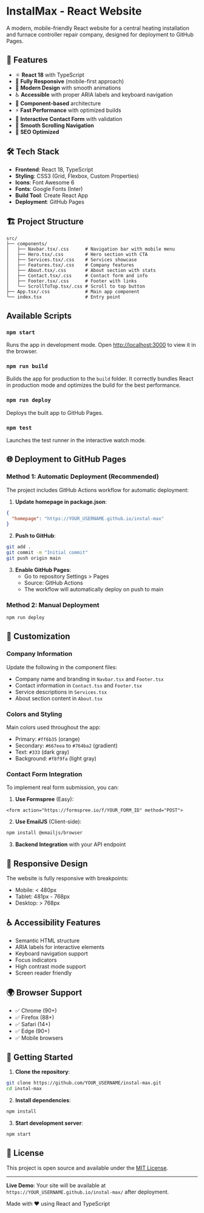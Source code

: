 # InstalMax - React Website

A modern, mobile-friendly React website for a central heating installation and furnace controller repair company, designed for deployment to GitHub Pages.

## 🚀 Features

- ⚛️ **React 18** with TypeScript
- 📱 **Fully Responsive** (mobile-first approach)
- 🎨 **Modern Design** with smooth animations
- ♿ **Accessible** with proper ARIA labels and keyboard navigation
- 🔧 **Component-based** architecture
- ⚡ **Fast Performance** with optimized builds
- 📧 **Interactive Contact Form** with validation
- 🧭 **Smooth Scrolling Navigation**
- 🎯 **SEO Optimized**

## 🛠️ Tech Stack

- **Frontend**: React 18, TypeScript
- **Styling**: CSS3 (Grid, Flexbox, Custom Properties)
- **Icons**: Font Awesome 6
- **Fonts**: Google Fonts (Inter)
- **Build Tool**: Create React App
- **Deployment**: GitHub Pages

## 🏗️ Project Structure

```
src/
├── components/
│   ├── Navbar.tsx/.css      # Navigation bar with mobile menu
│   ├── Hero.tsx/.css        # Hero section with CTA
│   ├── Services.tsx/.css    # Services showcase
│   ├── Features.tsx/.css    # Company features
│   ├── About.tsx/.css       # About section with stats
│   ├── Contact.tsx/.css     # Contact form and info
│   ├── Footer.tsx/.css      # Footer with links
│   └── ScrollToTop.tsx/.css # Scroll to top button
├── App.tsx/.css             # Main app component
└── index.tsx                # Entry point
```

## Available Scripts

### `npm start`

Runs the app in development mode. Open [http://localhost:3000](http://localhost:3000) to view it in the browser.

### `npm run build`

Builds the app for production to the `build` folder. It correctly bundles React in production mode and optimizes the build for the best performance.

### `npm run deploy`

Deploys the built app to GitHub Pages.

### `npm test`

Launches the test runner in the interactive watch mode.

## 🌐 Deployment to GitHub Pages

### Method 1: Automatic Deployment (Recommended)

The project includes GitHub Actions workflow for automatic deployment:

1. **Update homepage in package.json**:

```json
{
  "homepage": "https://YOUR_USERNAME.github.io/instal-max"
}
```

2. **Push to GitHub**:

```bash
git add .
git commit -m "Initial commit"
git push origin main
```

3. **Enable GitHub Pages**:
   - Go to repository Settings > Pages
   - Source: GitHub Actions
   - The workflow will automatically deploy on push to main

### Method 2: Manual Deployment

```bash
npm run deploy
```

## 🎨 Customization

### Company Information

Update the following in the component files:

- Company name and branding in `Navbar.tsx` and `Footer.tsx`
- Contact information in `Contact.tsx` and `Footer.tsx`
- Service descriptions in `Services.tsx`
- About section content in `About.tsx`

### Colors and Styling

Main colors used throughout the app:

- Primary: `#ff6b35` (orange)
- Secondary: `#667eea` to `#764ba2` (gradient)
- Text: `#333` (dark gray)
- Background: `#f8f9fa` (light gray)

### Contact Form Integration

To implement real form submission, you can:

1. **Use Formspree** (Easy):

```tsx
<form action="https://formspree.io/f/YOUR_FORM_ID" method="POST">
```

2. **Use EmailJS** (Client-side):

```bash
npm install @emailjs/browser
```

3. **Backend Integration** with your API endpoint

## 📱 Responsive Design

The website is fully responsive with breakpoints:

- Mobile: < 480px
- Tablet: 481px - 768px
- Desktop: > 768px

## ♿ Accessibility Features

- Semantic HTML structure
- ARIA labels for interactive elements
- Keyboard navigation support
- Focus indicators
- High contrast mode support
- Screen reader friendly

## 🌍 Browser Support

- ✅ Chrome (90+)
- ✅ Firefox (88+)
- ✅ Safari (14+)
- ✅ Edge (90+)
- ✅ Mobile browsers

## 🚀 Getting Started

1. **Clone the repository**:

```bash
git clone https://github.com/YOUR_USERNAME/instal-max.git
cd instal-max
```

2. **Install dependencies**:

```bash
npm install
```

3. **Start development server**:

```bash
npm start
```

## 📄 License

This project is open source and available under the [MIT License](LICENSE).

---

**Live Demo**: Your site will be available at `https://YOUR_USERNAME.github.io/instal-max/` after deployment.

Made with ❤️ using React and TypeScript
